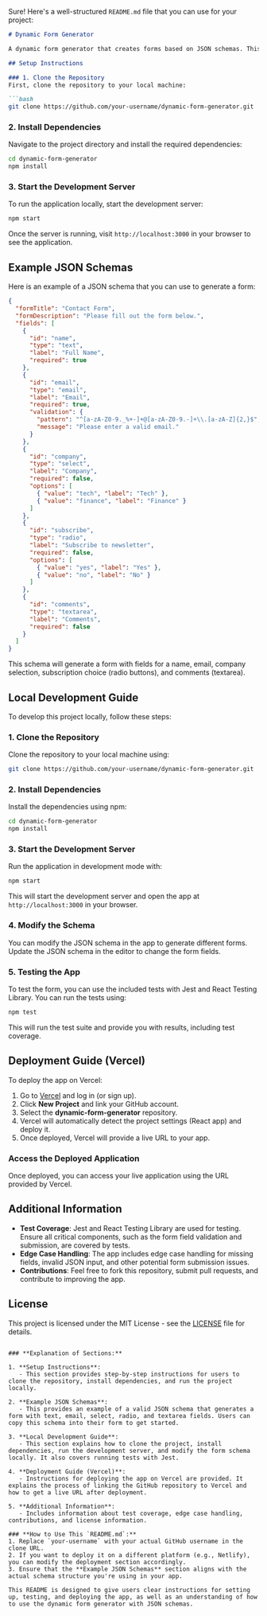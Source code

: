 Sure! Here's a well-structured `README.md` file that you can use for your project:

```markdown
# Dynamic Form Generator

A dynamic form generator that creates forms based on JSON schemas. This project uses React, React Hook Form, and TailwindCSS for styling.

## Setup Instructions

### 1. Clone the Repository
First, clone the repository to your local machine:

```bash
git clone https://github.com/your-username/dynamic-form-generator.git
```

### 2. Install Dependencies
Navigate to the project directory and install the required dependencies:

```bash
cd dynamic-form-generator
npm install
```

### 3. Start the Development Server
To run the application locally, start the development server:

```bash
npm start
```

Once the server is running, visit `http://localhost:3000` in your browser to see the application.

## Example JSON Schemas

Here is an example of a JSON schema that you can use to generate a form:

```json
{
  "formTitle": "Contact Form",
  "formDescription": "Please fill out the form below.",
  "fields": [
    {
      "id": "name",
      "type": "text",
      "label": "Full Name",
      "required": true
    },
    {
      "id": "email",
      "type": "email",
      "label": "Email",
      "required": true,
      "validation": {
        "pattern": "^[a-zA-Z0-9._%+-]+@[a-zA-Z0-9.-]+\\.[a-zA-Z]{2,}$",
        "message": "Please enter a valid email."
      }
    },
    {
      "id": "company",
      "type": "select",
      "label": "Company",
      "required": false,
      "options": [
        { "value": "tech", "label": "Tech" },
        { "value": "finance", "label": "Finance" }
      ]
    },
    {
      "id": "subscribe",
      "type": "radio",
      "label": "Subscribe to newsletter",
      "required": false,
      "options": [
        { "value": "yes", "label": "Yes" },
        { "value": "no", "label": "No" }
      ]
    },
    {
      "id": "comments",
      "type": "textarea",
      "label": "Comments",
      "required": false
    }
  ]
}
```

This schema will generate a form with fields for a name, email, company selection, subscription choice (radio buttons), and comments (textarea).

## Local Development Guide

To develop this project locally, follow these steps:

### 1. Clone the Repository
Clone the repository to your local machine using:

```bash
git clone https://github.com/your-username/dynamic-form-generator.git
```

### 2. Install Dependencies
Install the dependencies using npm:

```bash
cd dynamic-form-generator
npm install
```

### 3. Start the Development Server
Run the application in development mode with:

```bash
npm start
```

This will start the development server and open the app at `http://localhost:3000` in your browser.

### 4. Modify the Schema
You can modify the JSON schema in the app to generate different forms. Update the JSON schema in the editor to change the form fields.

### 5. Testing the App
To test the form, you can use the included tests with Jest and React Testing Library. You can run the tests using:

```bash
npm test
```

This will run the test suite and provide you with results, including test coverage.

## Deployment Guide (Vercel)

To deploy the app on Vercel:

1. Go to [Vercel](https://vercel.com) and log in (or sign up).
2. Click **New Project** and link your GitHub account.
3. Select the **dynamic-form-generator** repository.
4. Vercel will automatically detect the project settings (React app) and deploy it.
5. Once deployed, Vercel will provide a live URL to your app.

### Access the Deployed Application
Once deployed, you can access your live application using the URL provided by Vercel.

## Additional Information

- **Test Coverage**: Jest and React Testing Library are used for testing. Ensure all critical components, such as the form field validation and submission, are covered by tests.
- **Edge Case Handling**: The app includes edge case handling for missing fields, invalid JSON input, and other potential form submission issues.
- **Contributions**: Feel free to fork this repository, submit pull requests, and contribute to improving the app.

## License

This project is licensed under the MIT License - see the [LICENSE](LICENSE) file for details.
```

### **Explanation of Sections:**

1. **Setup Instructions**:
   - This section provides step-by-step instructions for users to clone the repository, install dependencies, and run the project locally.

2. **Example JSON Schemas**:
   - This provides an example of a valid JSON schema that generates a form with text, email, select, radio, and textarea fields. Users can copy this schema into their form to get started.

3. **Local Development Guide**:
   - This section explains how to clone the project, install dependencies, run the development server, and modify the form schema locally. It also covers running tests with Jest.

4. **Deployment Guide (Vercel)**:
   - Instructions for deploying the app on Vercel are provided. It explains the process of linking the GitHub repository to Vercel and how to get a live URL after deployment.

5. **Additional Information**:
   - Includes information about test coverage, edge case handling, contributions, and license information.

### **How to Use This `README.md`:**
1. Replace `your-username` with your actual GitHub username in the clone URL.
2. If you want to deploy it on a different platform (e.g., Netlify), you can modify the deployment section accordingly.
3. Ensure that the **Example JSON Schemas** section aligns with the actual schema structure you're using in your app.

This README is designed to give users clear instructions for setting up, testing, and deploying the app, as well as an understanding of how to use the dynamic form generator with JSON schemas.
